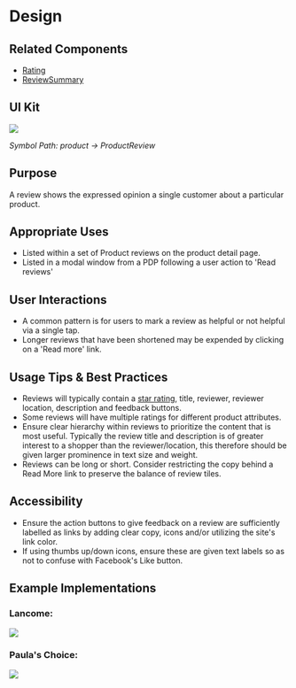 # Design

## Related Components

- [Rating](#!/Rating)
- [ReviewSummary](#!/ReviewSummary)

## UI Kit

![](../../assets/images/components/review/review-uikit.png)

*Symbol Path: product -> ProductReview*

## Purpose

A review shows the expressed opinion a single customer about a particular product.

## Appropriate Uses

- Listed within a set of Product reviews on the product detail page.
- Listed in a modal window from a PDP following a user action to 'Read reviews'

## User Interactions

- A common pattern is for users to mark a review as helpful or not helpful via a single tap.
- Longer reviews that have been shortened may be expended by clicking on a 'Read more' link.

## Usage Tips & Best Practices

- Reviews will typically contain a [star rating](#!/Rating), title, reviewer, reviewer location, description and feedback buttons.
- Some reviews will have multiple ratings for different product attributes.
- Ensure clear hierarchy within reviews to prioritize the content that is most useful. Typically the review title and description is of greater interest to a shopper than the reviewer/location, this therefore should be given larger prominence in text size and weight.
- Reviews can be long or short. Consider restricting the copy behind a Read More link to preserve the balance of review tiles.

## Accessibility

- Ensure the action buttons to give feedback on a review are sufficiently labelled as links by adding clear copy, icons and/or utilizing the site's link color.
- If using thumbs up/down icons, ensure these are given text labels so as not to confuse with Facebook's Like button.

## Example Implementations

### Lancome:

![](../../assets/images/components/review/review-lancome.png)

### Paula's Choice:

![](../../assets/images/components/review/review-paulas.png)
